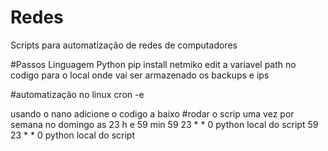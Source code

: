 # Redes
Scripts para automatização de redes de computadores

#Passos
Linguagem Python
pip install netmiko
edit a variavel path no codigo para o local onde vai ser armazenado os backups e ips

#automatização no linux
 cron -e

 usando o nano adicione o codigo a baixo
#rodar o scrip uma vez por semana no domingo as 23 h e 59 min
 59 23 * * 0 python local do script
 59 23 * * 0 python local do script
